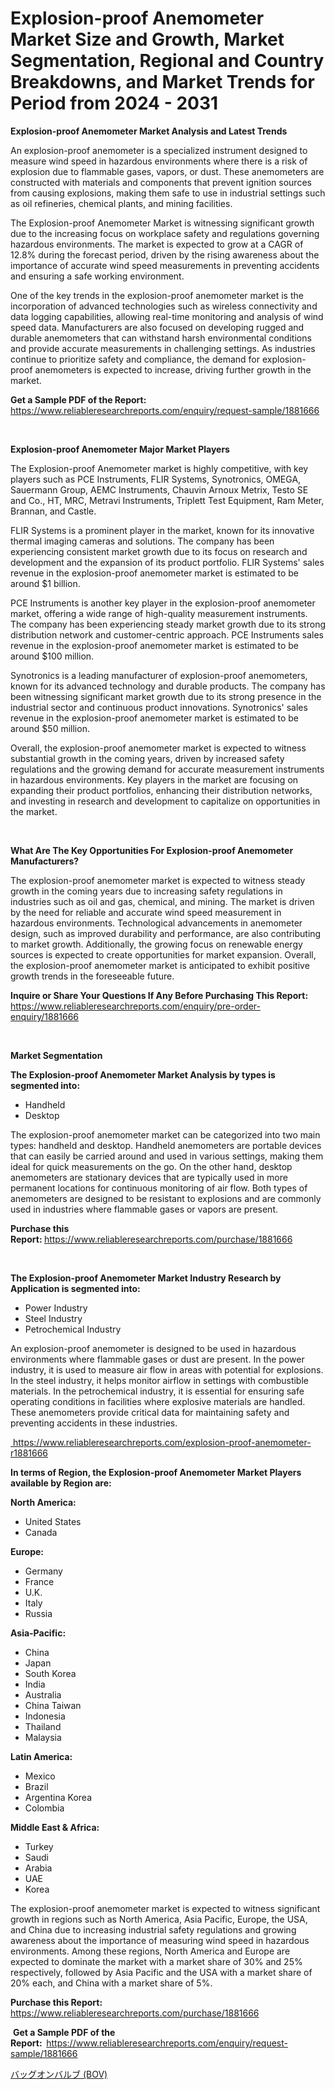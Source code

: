 <p><h1>Explosion-proof Anemometer Market Size and Growth, Market Segmentation, Regional and Country Breakdowns, and Market Trends for Period from 2024 -  2031</h1></p><p><strong>Explosion-proof Anemometer Market Analysis and Latest Trends</strong></p>
<p><p>An explosion-proof anemometer is a specialized instrument designed to measure wind speed in hazardous environments where there is a risk of explosion due to flammable gases, vapors, or dust. These anemometers are constructed with materials and components that prevent ignition sources from causing explosions, making them safe to use in industrial settings such as oil refineries, chemical plants, and mining facilities.</p><p>The Explosion-proof Anemometer Market is witnessing significant growth due to the increasing focus on workplace safety and regulations governing hazardous environments. The market is expected to grow at a CAGR of 12.8% during the forecast period, driven by the rising awareness about the importance of accurate wind speed measurements in preventing accidents and ensuring a safe working environment.</p><p>One of the key trends in the explosion-proof anemometer market is the incorporation of advanced technologies such as wireless connectivity and data logging capabilities, allowing real-time monitoring and analysis of wind speed data. Manufacturers are also focused on developing rugged and durable anemometers that can withstand harsh environmental conditions and provide accurate measurements in challenging settings. As industries continue to prioritize safety and compliance, the demand for explosion-proof anemometers is expected to increase, driving further growth in the market.</p></p>
<p><strong>Get a Sample PDF of the Report:&nbsp;</strong> <a href="https://www.reliableresearchreports.com/enquiry/request-sample/1881666">https://www.reliableresearchreports.com/enquiry/request-sample/1881666</a></p>
<p>&nbsp;</p>
<p><strong>Explosion-proof Anemometer Major Market Players</strong></p>
<p><p>The Explosion-proof Anemometer market is highly competitive, with key players such as PCE Instruments, FLIR Systems, Synotronics, OMEGA, Sauermann Group, AEMC Instruments, Chauvin Arnoux Metrix, Testo SE and Co., HT, MRC, Metravi Instruments, Triplett Test Equipment, Ram Meter, Brannan, and Castle. </p><p>FLIR Systems is a prominent player in the market, known for its innovative thermal imaging cameras and solutions. The company has been experiencing consistent market growth due to its focus on research and development and the expansion of its product portfolio. FLIR Systems' sales revenue in the explosion-proof anemometer market is estimated to be around $1 billion.</p><p>PCE Instruments is another key player in the explosion-proof anemometer market, offering a wide range of high-quality measurement instruments. The company has been experiencing steady market growth due to its strong distribution network and customer-centric approach. PCE Instruments sales revenue in the explosion-proof anemometer market is estimated to be around $100 million.</p><p>Synotronics is a leading manufacturer of explosion-proof anemometers, known for its advanced technology and durable products. The company has been witnessing significant market growth due to its strong presence in the industrial sector and continuous product innovations. Synotronics' sales revenue in the explosion-proof anemometer market is estimated to be around $50 million.</p><p>Overall, the explosion-proof anemometer market is expected to witness substantial growth in the coming years, driven by increased safety regulations and the growing demand for accurate measurement instruments in hazardous environments. Key players in the market are focusing on expanding their product portfolios, enhancing their distribution networks, and investing in research and development to capitalize on opportunities in the market.</p></p>
<p>&nbsp;</p>
<p><strong>What Are The Key Opportunities For Explosion-proof Anemometer Manufacturers?</strong></p>
<p><p>The explosion-proof anemometer market is expected to witness steady growth in the coming years due to increasing safety regulations in industries such as oil and gas, chemical, and mining. The market is driven by the need for reliable and accurate wind speed measurement in hazardous environments. Technological advancements in anemometer design, such as improved durability and performance, are also contributing to market growth. Additionally, the growing focus on renewable energy sources is expected to create opportunities for market expansion. Overall, the explosion-proof anemometer market is anticipated to exhibit positive growth trends in the foreseeable future.</p></p>
<p><strong>Inquire or Share Your Questions If Any Before Purchasing This Report:</strong> <a href="https://www.reliableresearchreports.com/enquiry/pre-order-enquiry/1881666">https://www.reliableresearchreports.com/enquiry/pre-order-enquiry/1881666</a></p>
<p>&nbsp;</p>
<p><strong>Market Segmentation</strong></p>
<p><strong>The Explosion-proof Anemometer Market Analysis by types is segmented into:</strong></p>
<p><ul><li>Handheld</li><li>Desktop</li></ul></p>
<p><p>The explosion-proof anemometer market can be categorized into two main types: handheld and desktop. Handheld anemometers are portable devices that can easily be carried around and used in various settings, making them ideal for quick measurements on the go. On the other hand, desktop anemometers are stationary devices that are typically used in more permanent locations for continuous monitoring of air flow. Both types of anemometers are designed to be resistant to explosions and are commonly used in industries where flammable gases or vapors are present.</p></p>
<p><strong>Purchase this Report:&nbsp;</strong><a href="https://www.reliableresearchreports.com/purchase/1881666">https://www.reliableresearchreports.com/purchase/1881666</a></p>
<p>&nbsp;</p>
<p><strong>The Explosion-proof Anemometer Market Industry Research by Application is segmented into:</strong></p>
<p><ul><li>Power Industry</li><li>Steel Industry</li><li>Petrochemical Industry</li></ul></p>
<p><p>An explosion-proof anemometer is designed to be used in hazardous environments where flammable gases or dust are present. In the power industry, it is used to measure air flow in areas with potential for explosions. In the steel industry, it helps monitor airflow in settings with combustible materials. In the petrochemical industry, it is essential for ensuring safe operating conditions in facilities where explosive materials are handled. These anemometers provide critical data for maintaining safety and preventing accidents in these industries.</p></p>
<p><a href="https://www.reliableresearchreports.com/explosion-proof-anemometer-r1881666">&nbsp;https://www.reliableresearchreports.com/explosion-proof-anemometer-r1881666</a></p>
<p><strong>In terms of Region, the Explosion-proof Anemometer Market Players available by Region are:</strong></p>
<p>
    <p> <strong> North America: </strong>
        <ul>
            <li>United States</li>
            <li>Canada</li>
        </ul>
        </p> 
    <p> <strong> Europe: </strong>
        <ul>
            <li>Germany</li>
            <li>France</li>
            <li>U.K.</li>
            <li>Italy</li>
            <li>Russia</li>
        </ul>
        </p> 
    <p> <strong> Asia-Pacific: </strong>
        <ul>
            <li>China</li>
            <li>Japan</li>
            <li>South Korea</li>
            <li>India</li>
            <li>Australia</li>
            <li>China Taiwan</li>
            <li>Indonesia</li>
            <li>Thailand</li>
            <li>Malaysia</li>
        </ul>
        </p> 
    <p> <strong> Latin America: </strong>
        <ul>
            <li>Mexico</li>
            <li>Brazil</li>
            <li>Argentina Korea</li>
            <li>Colombia</li>
        </ul>
        </p> 
    <p> <strong> Middle East & Africa: </strong>
        <ul>
            <li>Turkey</li>
            <li>Saudi</li>
            <li>Arabia</li>
            <li>UAE</li>
            <li>Korea</li>
        </ul>
    </p>
    </p>
<p><p>The explosion-proof anemometer market is expected to witness significant growth in regions such as North America, Asia Pacific, Europe, the USA, and China due to increasing industrial safety regulations and growing awareness about the importance of measuring wind speed in hazardous environments. Among these regions, North America and Europe are expected to dominate the market with a market share of 30% and 25% respectively, followed by Asia Pacific and the USA with a market share of 20% each, and China with a market share of 5%.</p></p>
<p><strong>Purchase this Report: </strong><a href="https://www.reliableresearchreports.com/purchase/1881666">https://www.reliableresearchreports.com/purchase/1881666</a></p>
<p>&nbsp;<strong>Get a Sample PDF of the Report:&nbsp;&nbsp;</strong><a href="https://www.reliableresearchreports.com/enquiry/request-sample/1881666">https://www.reliableresearchreports.com/enquiry/request-sample/1881666</a></p>
<p><strong></strong></p>
<p><p><a href="https://github.com/oqxogxyvqe90775/Market-Research-Report-List-3/blob/main/7958722164650.md">バッグオンバルブ (BOV)</a></p></p>